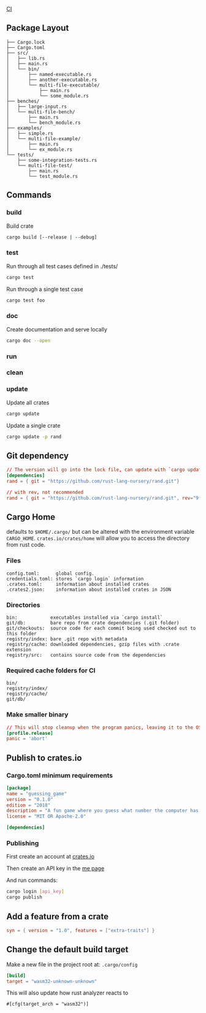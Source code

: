 [CI](./ci.md)

## Package Layout

```text
├── Cargo.lock
├── Cargo.toml
├── src/
│   ├── lib.rs
│   ├── main.rs
│   └── bin/
│       ├── named-executable.rs
│       ├── another-executable.rs
│       └── multi-file-executable/
│           ├── main.rs
│           └── some_module.rs
├── benches/
│   ├── large-input.rs
│   └── multi-file-bench/
│       ├── main.rs
│       └── bench_module.rs
├── examples/
│   ├── simple.rs
│   └── multi-file-example/
│       ├── main.rs
│       └── ex_module.rs
└── tests/
    ├── some-integration-tests.rs
    └── multi-file-test/
        ├── main.rs
        └── test_module.rs
```

## Commands
### build
Build crate
```bash
cargo build [--release | --debug]
```
### test
Run through all test cases defined in ./tests/
```bash
cargo test
```

Run through a single test case
```bash
cargo test foo
```

### doc
Create documentation and serve locally
```bash
cargo doc --open
```

### run

### clean


### update
Update all crates
```bash
cargo update
```

Update a single crate
```bash
cargo update -p rand
```

## Git dependency
```toml
// The version will go into the lock file, can update with `cargo update rand`
[dependencies]
rand = { git = "https://github.com/rust-lang-nursery/rand.git"}

// with rev, not recommended
rand = { git = "https://github.com/rust-lang-nursery/rand.git", rev="9f35b8e"}
```

## Cargo Home
defaults to `$HOME/.cargo/` but can be altered with the environment variable `CARGO_HOME`. `crates.io/crates/home` will allow you to access the directory from rust code.

### Files
```text
config.toml:      global config.
credentials.toml: stores `cargo login` information
.crates.toml:     information about installed crates
.crates2.json:    information about installed crates in JSON
```

### Directories
```text
bin:            executables installed via `cargo install`
git/db:         bare repo from crate dependencies (.git folder)
git/checkouts:  source code for each commit being used checked out to this folder
registry/index: bare .git repo with metadata
registry/cache: downloaded dependencies, gzip files with .crate extension
registry/src:   contains source code from the dependencies
```

### Required cache folders for CI
```text
bin/
registry/index/
registry/cache/
git/db/
```

### Make smaller binary
```toml
// This will stop cleanup when the program panics, leaving it to the OS
[profile.release]
panic = 'abort'
```

## Publish to crates.io
### Cargo.toml minimum requirements 
```toml
[package]
name = "guessing_game"
version = "0.1.0"
edition = "2018"
description = "A fun game where you guess what number the computer has chosen."
license = "MIT OR Apache-2.0"

[dependencies]
```
### Publishing
First create an account at [crates.io](https://crates.io)

Then create an API key in the [me page](https://crates.io/me)

And run commands:
```bash
cargo login [api_key]
cargo publish
```

## Add a feature from a crate
```toml
syn = { version = "1.0", features = ["extra-traits"] }
```

## Change the default build target
Make a new file in the project root at:
`.cargo/config`
```toml
[build]
target = "wasm32-unknown-unknown"
```
This will also update how rust analyzer reacts to
```
#[cfg(target_arch = "wasm32")]
```
